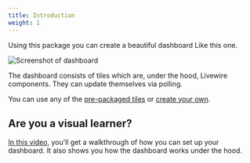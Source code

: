 ```yaml
---
title: Introduction
weight: 1
---
```


Using this package you can create a beautiful dashboard Like this one.

![Screenshot of dashboard](https://docs.spatie.be/laravel-dashboard/v1/images/dashboard.png)

The dashboard consists of tiles which are, under the hood, Livewire components. They can update themselves via polling. 

You can use any of the [pre-packaged tiles](/laravel-dashboard/v1/adding-tiles/overview) or [create your own](/laravel-dashboard/v1/adding-tiles/creating-your-own-tile).

## Are you a visual learner?

[In this video](https://spatie.be/videos/spatie-package-source-dives/laravel-dashboard), you'll get a walkthrough of how you can set up your dashboard. It also shows you how the dashboard works under the hood.

